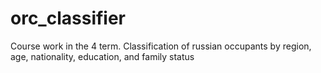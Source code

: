 # orc_classifier
Course work in the 4 term. Classification of russian occupants by region, age, nationality, education, and family status
